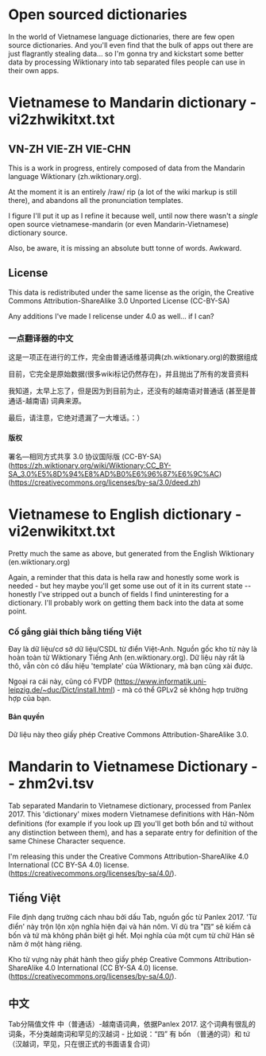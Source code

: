# Open sourced dictionaries

In the world of Vietnamese language dictionaries, there are few open source dictionaries. And you'll even find that the bulk of apps out there are just flagrantly stealing data... so I'm gonna try and kickstart some better data by processing Wiktionary into tab separated files people can use in their own apps.

# Vietnamese to Mandarin dictionary - vi2zhwikitxt.txt

## VN-ZH VIE-ZH VIE-CHN

This is a work in progress, entirely composed of data from the Mandarin language Wiktionary (zh.wiktionary.org).

At the moment it is an entirely /raw/ rip (a lot of the wiki markup is still there), and abandons all the pronunciation templates.

I figure I'll put it up as I refine it because well, until now there wasn't a *single* open source vietnamese-mandarin (or even Mandarin-Vietnamese) dictionary source.

Also, be aware, it is missing an absolute butt tonne of words. Awkward.

## License
This data is redistributed under the same license as the origin, the Creative Commons Attribution-ShareAlike 3.0 Unported License (CC-BY-SA)

Any additions I've made I relicense under 4.0 as well... if I can?

### 一点翻译器的中文

这是一项正在进行的工作，完全由普通话维基词典(zh.wiktionary.org)的数据组成

目前，它完全是原始数据(很多wiki标记仍然存在)，并且抛出了所有的发音资料

我知道，太早上忘了，但是因为到目前为止，还没有的越南语对普通话 (甚至是普通话-越南语) 词典来源。

最后，请注意，它绝对遗漏了一大堆话。：）

#### 版权
署名—相同方式共享 3.0 协议国际版 (CC-BY-SA) (https://zh.wiktionary.org/wiki/Wiktionary:CC_BY-SA_3.0%E5%8D%94%E8%AD%B0%E6%96%87%E6%9C%AC) (https://creativecommons.org/licenses/by-sa/3.0/deed.zh)

# Vietnamese to English dictionary - vi2enwikitxt.txt
Pretty much the same as above, but generated from the English Wiktionary (en.wiktionary.org)

Again, a reminder that this data is hella raw and honestly some work is needed - but hey maybe you'll get some use out of it in its current state -- honestly I've stripped out a bunch of fields I find uninteresting for a dictionary. I'll probably work on getting them back into the data at some point.

### Cố gắng giải thích bằng tiếng Việt
Đay là dữ liệu/cơ sở dữ liệu/CSDL từ điển Việt-Anh. Nguồn gốc kho từ này là hoàn toàn từ Wiktionary Tiếng Anh (en.wiktionary.org). Dữ liệu này rất là thô, vẫn còn có dấu hiệu 'template' của Wiktionary, mà bạn cũng xài được.

Ngoại ra cái này, cũng có FVDP (https://www.informatik.uni-leipzig.de/~duc/Dict/install.html) - mà có thể GPLv2 sẽ không hợp trường hợp của bạn.

#### Bản quyền
Dữ liệu này theo giấy phép Creative Commons Attribution-ShareAlike 3.0.

# Mandarin to Vietnamese Dictionary -- zhm2vi.tsv
Tab separated Mandarin to Vietnamese dictionary, processed from Panlex 2017. This 'dictionary' mixes modern Vietnamese definitions with Hán-Nôm definitions (for example if you look up 四 you'll get both bốn and tứ without any distinction between them), and has a separate entry for definition of the same Chinese Character sequence.

I'm releasing this under the Creative Commons Attribution-ShareAlike 4.0 International (CC BY-SA 4.0) license. (https://creativecommons.org/licenses/by-sa/4.0/). 

## Tiếng Việt
File định dạng trường cách nhau bởi dấu Tab, nguồn gốc từ Panlex 2017. 'Từ điển' này trộn lộn xộn nghĩa hiện đại và hán nôm. Ví dù tra "四“ sẽ kiếm cả bốn và tứ mà không phân biệt gì hết. Mọi nghĩa của một cụm từ chữ Hán sẽ năm ở một hàng riêng.

Kho từ vựng này phát hành theo giấy phép Creative Commons Attribution-ShareAlike 4.0 International (CC BY-SA 4.0) license. (https://creativecommons.org/licenses/by-sa/4.0/). 

## 中文
Tab分隔值文件 中（普通话）-越南语词典，依据Panlex 2017. 这个词典有很乱的词条，不分类越南词和罕见的汉越词 - 比如说：“四” 有 bốn （普通的词）和 tứ （汉越词，罕见，只在很正式的书面语复合词）
